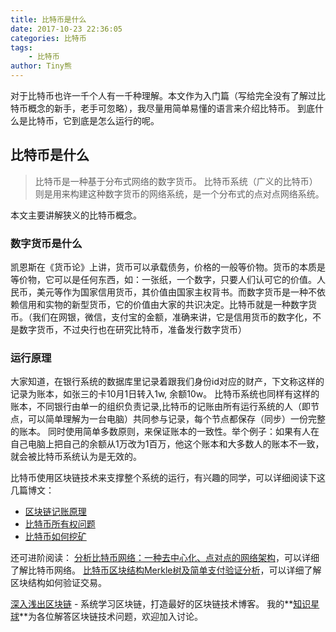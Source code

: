 ```yaml
---
title: 比特币是什么
date: 2017-10-23 22:36:05
categories: 比特币
tags:
    - 比特币
author: Tiny熊
---
```

  对于比特币也许一千个人有一千种理解。本文作为入门篇（写给完全没有了解过比特币概念的新手，老手可忽略），我尽量用简单易懂的语言来介绍比特币。
  到底什么是比特币，它到底是怎么运行的呢。

<!-- more -->
## 比特币是什么
> 比特币是一种基于分布式网络的数字货币。
> 比特币系统（广义的比特币）则是用来构建这种数字货币的网络系统，是一个分布式的点对点网络系统。

本文主要讲解狭义的比特币概念。

### 数字货币是什么
凯恩斯在《货币论》上讲，货币可以承载债务，价格的一般等价物。货币的本质是等价物，它可以是任何东西，如：一张纸，一个数字，只要人们认可它的价值。人民币，美元等作为国家信用货币，其价值由国家主权背书。而数字货币是一种不依赖信用和实物的新型货币，它的价值由大家的共识决定。比特币就是一种数字货币。（我们在网银，微信，支付宝的金额，准确来讲，它是信用货币的数字化，不是数字货币，不过央行也在研究比特币，准备发行数字货币）

### 运行原理
大家知道，在银行系统的数据库里记录着跟我们身份id对应的财产，下文称这样的记录为账本，如张三的卡10月1日转入1w, 余额10w。
比特币系统也同样有这样的账本，不同银行由单一的组织负责记录,比特币的记账由所有运行系统的人（即节点，可以简单理解为一台电脑）共同参与记录，每个节点都保存（同步）一份完整的账本。
同时使用简单多数原则，来保证账本的一致性。举个例子：如果有人在自己电脑上把自己的余额从1万改为1百万，他这个账本和大多数人的账本不一致，就会被比特币系统认为是无效的。


比特币使用区块链技术来支撑整个系统的运行，有兴趣的同学，可以详细阅读下这几篇博文：
* [区块链记账原理](http://learnblockchain.cn//2017/10/25/whatbc) 
* [比特币所有权问题](http://learnblockchain.cn/2017/11/02/bitcoin-own/)
* [比特币如何挖矿](http://learnblockchain.cn/2017/11/04/bitcoin-pow/)


还可进阶阅读：
[分析比特币网络：一种去中心化、点对点的网络架构](https://xiaozhuanlan.com/topic/1670539284)，可以详细了解比特币网络。
[比特币区块结构Merkle树及简单支付验证分析](https://xiaozhuanlan.com/topic/1402935768)，可以详细了解区块结构如何验证交易。


[深入浅出区块链](https://learnblockchain.cn/) - 系统学习区块链，打造最好的区块链技术博客。
我的**[知识星球](https://t.xiaomiquan.com/RfAu7uj)**为各位解答区块链技术问题，欢迎加入讨论。
